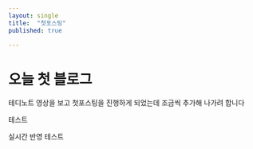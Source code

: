 ```yaml
---
layout: single
title:  "첫포스팅"
published: true

---
```



# 오늘 첫 블로그

테디노트 영상을 보고 첫포스팅을 진행하게 되었는데 조금씩 추가해 나가려 합니다

테스트

실시간 반영 테스트
